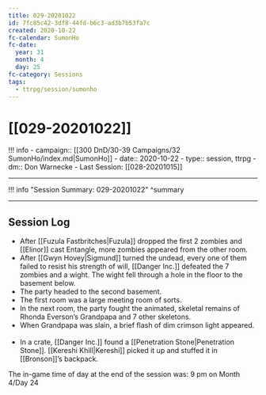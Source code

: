 ```yaml
---
title: 029-20201022
id: 7fc85c42-3df8-44fd-b6c3-ad3b7b53fa7c
created: 2020-10-22
fc-calendar: SumonHo
fc-date:
  year: 31
  month: 4
  day: 25
fc-category: Sessions
tags:
  - ttrpg/session/sumonho
---
```


# [[029-20201022]]

!!! info
    - campaign:: [[300 DnD/30-39 Campaigns/32 SumonHo/index.md|SumonHo]]
    - date:: 2020-10-22
    - type:: session, ttrpg
    - dm:: Don Warnecke
    - Last Session: [[028-20201015]]


---

!!! info "Session Summary: 029-20201022"
    ^summary

---

## Session Log


- After [[Fuzula Fastbritches|Fuzula]] dropped the first 2 zombies and [[Elinor]] cast Entangle, more zombies appeared from the other room.
- After [[Gwyn Hovey|Sigmund]] turned the undead, every one of them failed to resist his strength of will, [[Danger Inc.]]  defeated the 7 zombies and a wight. The wight fell through a hole in the floor to the basement below.
- The party headed to the second basement.
- The first room was a large meeting room of sorts.
- In the next room, the party fought the animated, skeletal remains of Rhonda Everson’s Grandpapa and 7 other skeletons.
- When Grandpapa was slain, a brief flash of dim crimson light appeared.  
- In a crate, [[Danger Inc.]]  found a [[Penetration Stone|Penetration Stone]]. [[Kereshi Khill|Kereshi]] picked it up and stuffed it in [[Bronson]]’s backpack.    

The in-game time of day at the end of the session was: 9 pm on Month 4/Day 24
